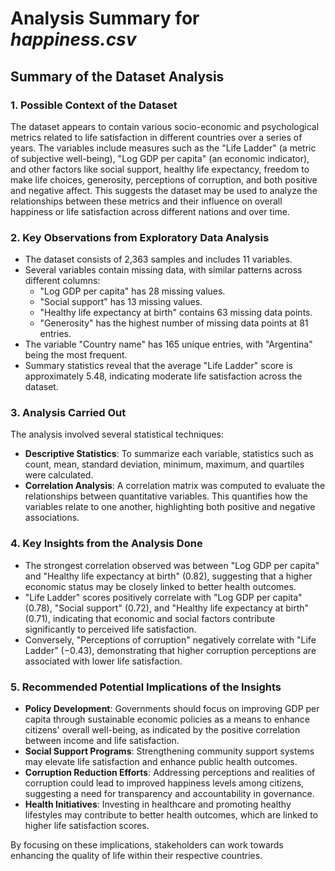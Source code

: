 # Analysis Summary for _happiness.csv_

## Summary of the Dataset Analysis

### 1. Possible Context of the Dataset
The dataset appears to contain various socio-economic and psychological metrics related to life satisfaction in different countries over a series of years. The variables include measures such as the "Life Ladder" (a metric of subjective well-being), "Log GDP per capita" (an economic indicator), and other factors like social support, healthy life expectancy, freedom to make life choices, generosity, perceptions of corruption, and both positive and negative affect. This suggests the dataset may be used to analyze the relationships between these metrics and their influence on overall happiness or life satisfaction across different nations and over time.

### 2. Key Observations from Exploratory Data Analysis
- The dataset consists of 2,363 samples and includes 11 variables.
- Several variables contain missing data, with similar patterns across different columns:
  - "Log GDP per capita" has 28 missing values.
  - "Social support" has 13 missing values.
  - "Healthy life expectancy at birth" contains 63 missing data points.
  - "Generosity" has the highest number of missing data points at 81 entries.
- The variable "Country name" has 165 unique entries, with "Argentina" being the most frequent.
- Summary statistics reveal that the average "Life Ladder" score is approximately 5.48, indicating moderate life satisfaction across the dataset.

### 3. Analysis Carried Out
The analysis involved several statistical techniques:
- **Descriptive Statistics**: To summarize each variable, statistics such as count, mean, standard deviation, minimum, maximum, and quartiles were calculated.
- **Correlation Analysis**: A correlation matrix was computed to evaluate the relationships between quantitative variables. This quantifies how the variables relate to one another, highlighting both positive and negative associations.

### 4. Key Insights from the Analysis Done
- The strongest correlation observed was between "Log GDP per capita" and "Healthy life expectancy at birth" (0.82), suggesting that a higher economic status may be closely linked to better health outcomes.
- "Life Ladder" scores positively correlate with "Log GDP per capita" (0.78), "Social support" (0.72), and "Healthy life expectancy at birth" (0.71), indicating that economic and social factors contribute significantly to perceived life satisfaction.
- Conversely, "Perceptions of corruption" negatively correlate with "Life Ladder" (−0.43), demonstrating that higher corruption perceptions are associated with lower life satisfaction.

### 5. Recommended Potential Implications of the Insights
- **Policy Development**: Governments should focus on improving GDP per capita through sustainable economic policies as a means to enhance citizens' overall well-being, as indicated by the positive correlation between income and life satisfaction.
- **Social Support Programs**: Strengthening community support systems may elevate life satisfaction and enhance public health outcomes.
- **Corruption Reduction Efforts**: Addressing perceptions and realities of corruption could lead to improved happiness levels among citizens, suggesting a need for transparency and accountability in governance.
- **Health Initiatives**: Investing in healthcare and promoting healthy lifestyles may contribute to better health outcomes, which are linked to higher life satisfaction scores.

By focusing on these implications, stakeholders can work towards enhancing the quality of life within their respective countries.